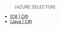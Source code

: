 > [AZURE.SELECTOR]
- [(C# | C#)](/documentation/articles/iot-hub-csharp-csharp-c2d)
- [(Java | C#)](/documentation/articles/iot-hub-java-csharp-c2d)

<!---HONumber=Mooncake_0321_2016-->